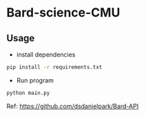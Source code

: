 # Bard-science-CMU

## Usage

* install dependencies

```bash
pip install -r requirements.txt
```

* Run program

```bash
python main.py
```

Ref: https://github.com/dsdanielpark/Bard-API

